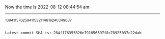 Now the time is 2022-08-12 08:44:54 am

---

<small>109411576259411532114816240349637</small>

```txt

Latest commit SHA is: 284f176355826e791656597f8c78925037e22dab
```
